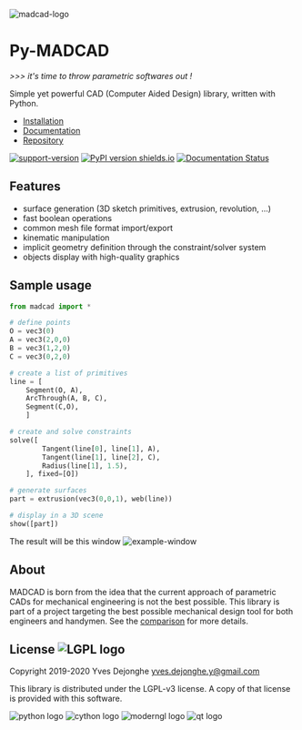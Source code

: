 ![madcad-logo](docs/logo.png)

# Py-MADCAD

*>>> it's time to throw parametric softwares out !*

Simple yet powerful CAD (Computer Aided Design) library, written with Python.

- [Installation](https://pymadcad.readthedocs.io/en/latest/installation.html)
- [Documentation](https://pymadcad.readthedocs.io/en/latest/?)
- [Repository](https://github.com/jimy-byerley/pymadcad)


[![support-version](https://img.shields.io/pypi/pyversions/pymadcad.svg)](https://img.shields.io/pypi/pyversions/pymadcad)
[![PyPI version shields.io](https://img.shields.io/pypi/v/pymadcad.svg)](https://pypi.org/project/pymadcad/)
[![Documentation Status](https://readthedocs.org/projects/pymadcad/badge/?version=latest)](https://pymadcad.readthedocs.io/en/latest/?badge=latest)

## Features

- surface generation (3D sketch primitives, extrusion, revolution, ...)
- fast boolean operations
- common mesh file format import/export
- kinematic manipulation
- implicit geometry definition through the constraint/solver system
- objects display with high-quality graphics

## Sample usage

```python
from madcad import *

# define points
O = vec3(0)
A = vec3(2,0,0)
B = vec3(1,2,0)
C = vec3(0,2,0)

# create a list of primitives
line = [
	Segment(O, A),          
	ArcThrough(A, B, C),
	Segment(C,O),           
	]

# create and solve constraints
solve([
		Tangent(line[0], line[1], A),   
		Tangent(line[1], line[2], C),   
		Radius(line[1], 1.5),           
	], fixed=[O])

# generate surfaces
part = extrusion(vec3(0,0,1), web(line))

# display in a 3D scene
show([part])
```

The result will be this window
![example-window](docs/screenshots/readme-example.png)

## About

MADCAD is born from the idea that the current approach of parametric CADs for mechanical engineering is not the best possible. This library is part of a project targeting the best possible mechanical design tool for both engineers and handymen. See the 
[comparison](https://pymadcad.readthedocs.io/en/latest/concepts.html#comparison-with-existing-cad-softwares) 
for more details.

## License   ![LGPL logo](https://www.gnu.org/graphics/lgplv3-88x31.png)

Copyright 2019-2020 Yves Dejonghe <yves.dejonghe.y@gmail.com>

This library is distributed under the LGPL-v3 license. A copy of that license is provided with this software.


![python logo](https://www.python.org/static/img/python-logo.png)
![cython logo](https://avatars3.githubusercontent.com/u/486082?s=200&v=4)
![moderngl logo](https://avatars2.githubusercontent.com/u/26459939?s=200&v=4)
![qt logo](https://cdn2.hubspot.net/hubfs/149513/Qt2017/qt_logo_with_text_green_rgb.png)
